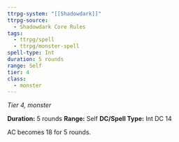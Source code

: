 ```yaml
---
ttrpg-system: "[[Shadowdark]]"
ttrpg-source:
  - Shadowdark Core Rules
tags:
  - ttrpg/spell
  - ttrpg/monster-spell
spell-type: Int
duration: 5 rounds
range: Self
tier: 4
class:
  - monster
---
```

*Tier 4, monster*

**Duration:** 5 rounds
**Range:** Self
**DC/Spell Type:** Int DC 14

AC becomes 18 for 5 rounds.
